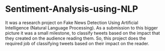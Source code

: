 # Sentiment-Analysis-using-NLP

It was a research project on Fake News Detection Using Artificial Intelligence (Natural Language Processing).
As a submission to this bigger picture it was a small milestone, to classify tweets based on the impact that they created on the audience reading them.
So, this project does the required job of classifying tweets based on their impact on the reader.
